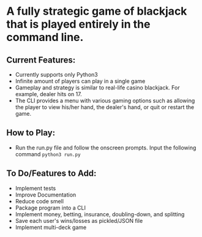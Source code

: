 A fully strategic game of blackjack that is played entirely in the command line.
===

Current Features:
---
- Currently supports only Python3
- Infinite amount of players can play in a single game
- Gameplay and strategy is similar to real-life casino blackjack. For example, dealer hits on 17.
- The CLI provides a menu with various gaming options such as allowing the player to view his/her hand, the dealer's hand, or quit or restart the game.

How to Play:
---
- Run the run.py file and follow the onscreen prompts. Input the following command `python3 run.py`

To Do/Features to Add:
---
- Implement tests
- Improve Documentation
- Reduce code smell
- Package program into a CLI
- Implement money, betting, insurance, doubling-down, and splitting
- Save each user's wins/losses as pickled/JSON file
- Implement multi-deck game
